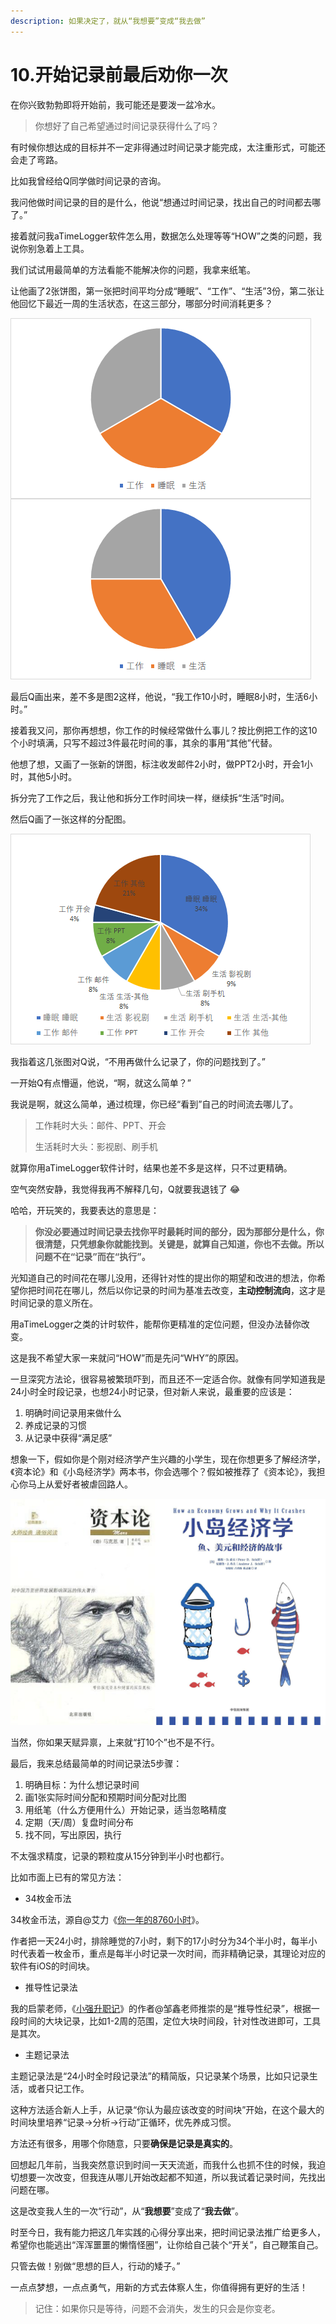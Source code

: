 ```yaml
---
description: 如果决定了，就从“我想要”变成“我去做”
---
```


# 10.开始记录前最后劝你一次

在你兴致勃勃即将开始前，我可能还是要泼一盆冷水。

> 你想好了自己希望通过时间记录获得什么了吗？

有时候你想达成的目标并不一定非得通过时间记录才能完成，太注重形式，可能还会走了弯路。

比如我曾经给Q同学做时间记录的咨询。

我问他做时间记录的目的是什么，他说“想通过时间记录，找出自己的时间都去哪了。”

接着就问我aTimeLogger软件怎么用，数据怎么处理等等“HOW”之类的问题，我说你别急着上工具。

我们试试用最简单的方法看能不能解决你的问题，我拿来纸笔。

让他画了2张饼图，第一张把时间平均分成“睡眠”、“工作”、“生活”3份，第二张让他回忆下最近一周的生活状态，在这三部分，哪部分时间消耗更多？

![](../.gitbook/assets/QQ图片20190811112211.png)

最后Q画出来，差不多是图2这样，他说，“我工作10小时，睡眠8小时，生活6小时。”

接着我又问，那你再想想，你工作的时候经常做什么事儿？按比例把工作的这10个小时填满，只写不超过3件最花时间的事，其余的事用“其他”代替。&#x20;

他想了想，又画了一张新的饼图，标注收发邮件2小时，做PPT2小时，开会1小时，其他5小时。

拆分完了工作之后，我让他和拆分工作时间块一样，继续拆“生活”时间。

然后Q画了一张这样的分配图。

![Q同学的时间分布](../.gitbook/assets/56image.jpg)

我指着这几张图对Q说，“不用再做什么记录了，你的问题找到了。”

一开始Q有点懵逼，他说，“啊，就这么简单？”

我说是啊，就这么简单，通过梳理，你已经“看到”自己的时间流去哪儿了。

> 工作耗时大头：邮件、PPT、开会
>
> 生活耗时大头：影视剧、刷手机

就算你用aTimeLogger软件计时，结果也差不多是这样，只不过更精确。

空气突然安静，我觉得我再不解释几句，Q就要我退钱了 😂

哈哈，开玩笑的，我要表达的意思是：

> **你没必要通过时间记录去找你平时最耗时间的部分，因为那部分是什么，你很清楚，只凭想象你就能找到。关键是，就算自己知道，你也不去做。所以问题不在“记录”而在“执行”。**

光知道自己的时间花在哪儿没用，还得针对性的提出你的期望和改进的想法，你希望你把时间花在哪儿，然后以你记录的时间为基准去改变，**主动控制流向**，这才是时间记录的意义所在。

用aTimeLogger之类的计时软件，能帮你更精准的定位问题，但没办法替你改变。

这是我不希望大家一来就问“HOW”而是先问“WHY”的原因。

一旦深究方法论，很容易被繁琐吓到，而且还不一定适合你。就像有同学知道我是24小时全时段记录，也想24小时记录，但对新人来说，最重要的应该是：

1. 明确时间记录用来做什么
2. 养成记录的习惯
3. 从记录中获得“满足感”

想象一下，假如你是个刚对经济学产生兴趣的小学生，现在你想更多了解经济学，《资本论》和《小岛经济学》两本书，你会选哪个？假如被推荐了《资本论》，我担心你马上从爱好者被虐回路人。

![《资本论》＆《小岛经济学》](../.gitbook/assets/QQ图片20190811140037.png)

当然，你如果天赋异禀，上来就“打10个”也不是不行。

最后，我来总结最简单的时间记录法5步骤：

1. 明确目标：为什么想记录时间
2. 画1张实际时间分配和预期时间分配对比图
3. 用纸笔（什么方便用什么）开始记录，适当忽略精度
4. 定期（天/周）复盘时间分布
5. 找不同，写出原因，执行

不太强求精度，记录的颗粒度从15分钟到半小时也都行。

比如市面上已有的常见方法：

* 34枚金币法

34枚金币法，源自@艾力《[你一年的8760小时](https://book.douban.com/subject/26695301/)》。

作者把一天24小时，排除睡觉的7小时，剩下的17小时分为34个半小时，每半小时代表着一枚金币，重点是每半小时记录一次时间，而非精确记录，其理论对应的软件有iOS的时间块。

* 推导性记录法

我的启蒙老师，《[小强升职记](https://book.douban.com/subject/25852981/)》的作者@邹鑫老师推崇的是“推导性纪录”，根据一段时间的大块记录，比如1-2周的范围，定位大块时间段，针对性改进即可，工具是其次。

* 主题记录法

主题记录法是“24小时全时段记录法”的精简版，只记录某个场景，比如只记录生活，或者只记工作。

这种方法适合新人上手，从记录“你认为最应该改变的时间块”开始，在这个最大的时间块里培养“记录→分析→行动”正循环，优先养成习惯。

方法还有很多，用哪个你随意，只要**确保是记录是真实的**。

回想起几年前，当我突然意识到时间一天天流逝，而我什么也抓不住的时候，我迫切想要一次改变，但我连从哪儿开始改起都不知道，所以我试着记录时间，先找出问题在哪。

这是改变我人生的一次“行动”，从“**我想要**”变成了“**我去做**”。

时至今日，我有能力把这几年实践的心得分享出来，把时间记录法推广给更多人，希望你也能逃出“浑浑噩噩的懒惰怪圈”，让你给自己装个“开关”，自己鞭策自己。

只管去做！别做“思想的巨人，行动的矮子。”

一点点梦想，一点点勇气，用新的方式去体察人生，你值得拥有更好的生活！

> 记住：如果你只是等待，问题不会消失，发生的只会是你变老。
